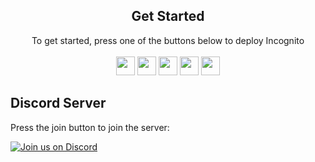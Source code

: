 <!--
                                _     _                     _       _   _          _                               _    
     /\                        | |   | |                   | |     | \ | |        | |                             | |   
    /  \     _ __ ___     ___  | |_  | |__    _   _   ___  | |_    |  \| |   ___  | |_  __      __   ___    _ __  | | __
   / /\ \   | '_ ` _ \   / _ \ | __| | '_ \  | | | | / __| | __|   | . ` |  / _ \ | __| \ \ /\ / /  / _ \  | '__| | |/ /
  / ____ \  | | | | | | |  __/ | |_  | | | | | |_| | \__ \ | |_    | |\  | |  __/ | |_   \ V  V /  | (_) | | |    |   < 
 /_/    \_\ |_| |_| |_|  \___|  \__| |_| |_|  \__, | |___/  \__|   |_| \_|  \___|  \__|   \_/\_/    \___/  |_|    |_|\_\
                                               __/ |                                                                    
                                              |___/                                                                     
-->
<!-- The font is called Big, if you are wondering -->

<div align="center">
    <h2>Get Started</h2>
    <a>To get started, press one of the buttons below to deploy Incognito</a>
    <br>
    <br>
    <a href="https://render.com/deploy?repo=https://github.com/amethystnetwork-dev/Incognito"><img height="30px" src="https://img.shields.io/badge/render-4f65f1.svg?style=for-the-badge&logo=render&logoColor=46e3b7"><img></a>
    <a href="https://amethystnetwork-dev.github.io/utils/deploy/heroku?repo=Incognito"><img height="30px" src="https://img.shields.io/badge/heroku-%23430098.svg?style=for-the-badge&logo=heroku&logoColor=white"><img></a>
    <a href="https://amethystnetwork-dev.github.io/utils/deploy/replit?repo=Incognito"><img height="30px" src="https://amethystnetwork-dev.github.io/assets/replit.svg"><img></a>
    <a href="https://railway.app/new/template/TNmjSs?referralCode=8zUUBB"><img height="30px" src="https://img.shields.io/badge/Railway-%234f0599.svg?style=for-the-badge&logo=railway&logoColor=white"><img></a>
    <a href="https://app.koyeb.com/deploy?type=git&repository=github.com/amethystnetwork-dev/Incognito&branch=main&name=incognito"><img height="30px" src="https://img.shields.io/badge/koyeb-121212.svg?style=for-the-badge&logo=koyeb&logoColor=87fcc4"><img></a>
</div>

## Discord Server

Press the join button to join the server:

[![Join us on Discord](https://invidget.switchblade.xyz/J3VPy5Vy8x?theme=light)](https://discord.gg/J3VPy5Vy8x)
